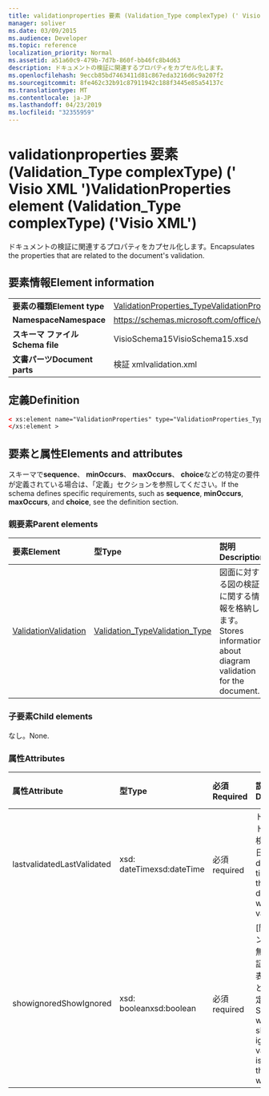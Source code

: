 ```yaml
---
title: validationproperties 要素 (Validation_Type complexType) (' Visio XML ')
manager: soliver
ms.date: 03/09/2015
ms.audience: Developer
ms.topic: reference
localization_priority: Normal
ms.assetid: a51a60c9-479b-7d7b-860f-bb46fc8b4d63
description: ドキュメントの検証に関連するプロパティをカプセル化します。
ms.openlocfilehash: 9eccb85bd7463411d81c867eda3216d6c9a207f2
ms.sourcegitcommit: 8fe462c32b91c87911942c188f3445e85a54137c
ms.translationtype: MT
ms.contentlocale: ja-JP
ms.lasthandoff: 04/23/2019
ms.locfileid: "32355959"
---
```

# <a name="validationproperties-element-validationtype-complextype-visio-xml"></a><span data-ttu-id="1b4c6-103">validationproperties 要素 (Validation_Type complexType) (' Visio XML ')</span><span class="sxs-lookup"><span data-stu-id="1b4c6-103">ValidationProperties element (Validation_Type complexType) ('Visio XML')</span></span>

<span data-ttu-id="1b4c6-104">ドキュメントの検証に関連するプロパティをカプセル化します。</span><span class="sxs-lookup"><span data-stu-id="1b4c6-104">Encapsulates the properties that are related to the document's validation.</span></span>
  
## <a name="element-information"></a><span data-ttu-id="1b4c6-105">要素情報</span><span class="sxs-lookup"><span data-stu-id="1b4c6-105">Element information</span></span>

|||
|:-----|:-----|
|<span data-ttu-id="1b4c6-106">**要素の種類**</span><span class="sxs-lookup"><span data-stu-id="1b4c6-106">**Element type**</span></span> <br/> |[<span data-ttu-id="1b4c6-107">ValidationProperties_Type</span><span class="sxs-lookup"><span data-stu-id="1b4c6-107">ValidationProperties_Type</span></span>](validationproperties_type-complextypevisio-xml.md) <br/> |
|<span data-ttu-id="1b4c6-108">**Namespace**</span><span class="sxs-lookup"><span data-stu-id="1b4c6-108">**Namespace**</span></span> <br/> |https://schemas.microsoft.com/office/visio/2012/main  <br/> |
|<span data-ttu-id="1b4c6-109">**スキーマ ファイル**</span><span class="sxs-lookup"><span data-stu-id="1b4c6-109">**Schema file**</span></span> <br/> |<span data-ttu-id="1b4c6-110">VisioSchema15</span><span class="sxs-lookup"><span data-stu-id="1b4c6-110">VisioSchema15.xsd</span></span>  <br/> |
|<span data-ttu-id="1b4c6-111">**文書パーツ**</span><span class="sxs-lookup"><span data-stu-id="1b4c6-111">**Document parts**</span></span> <br/> |<span data-ttu-id="1b4c6-112">検証 xml</span><span class="sxs-lookup"><span data-stu-id="1b4c6-112">validation.xml</span></span>  <br/> |
   
## <a name="definition"></a><span data-ttu-id="1b4c6-113">定義</span><span class="sxs-lookup"><span data-stu-id="1b4c6-113">Definition</span></span>

```XML
< xs:element name="ValidationProperties" type="ValidationProperties_Type" minOccurs="0" maxOccurs="1" >
</xs:element >
```

## <a name="elements-and-attributes"></a><span data-ttu-id="1b4c6-114">要素と属性</span><span class="sxs-lookup"><span data-stu-id="1b4c6-114">Elements and attributes</span></span>

<span data-ttu-id="1b4c6-115">スキーマで**sequence**、 **minOccurs**、 **maxOccurs**、 **choice**などの特定の要件が定義されている場合は、「定義」セクションを参照してください。</span><span class="sxs-lookup"><span data-stu-id="1b4c6-115">If the schema defines specific requirements, such as **sequence**, **minOccurs**, **maxOccurs**, and **choice**, see the definition section.</span></span> 
  
### <a name="parent-elements"></a><span data-ttu-id="1b4c6-116">親要素</span><span class="sxs-lookup"><span data-stu-id="1b4c6-116">Parent elements</span></span>

|<span data-ttu-id="1b4c6-117">**要素**</span><span class="sxs-lookup"><span data-stu-id="1b4c6-117">**Element**</span></span>|<span data-ttu-id="1b4c6-118">**型**</span><span class="sxs-lookup"><span data-stu-id="1b4c6-118">**Type**</span></span>|<span data-ttu-id="1b4c6-119">**説明**</span><span class="sxs-lookup"><span data-stu-id="1b4c6-119">**Description**</span></span>|
|:-----|:-----|:-----|
|[<span data-ttu-id="1b4c6-120">Validation</span><span class="sxs-lookup"><span data-stu-id="1b4c6-120">Validation</span></span>](validation-elementvisio-xml.md) <br/> |[<span data-ttu-id="1b4c6-121">Validation_Type</span><span class="sxs-lookup"><span data-stu-id="1b4c6-121">Validation_Type</span></span>](validation_type-complextypevisio-xml.md) <br/> |<span data-ttu-id="1b4c6-122">図面に対する図の検証に関する情報を格納します。</span><span class="sxs-lookup"><span data-stu-id="1b4c6-122">Stores information about diagram validation for the document.</span></span>  <br/> |
   
### <a name="child-elements"></a><span data-ttu-id="1b4c6-123">子要素</span><span class="sxs-lookup"><span data-stu-id="1b4c6-123">Child elements</span></span>

<span data-ttu-id="1b4c6-124">なし。</span><span class="sxs-lookup"><span data-stu-id="1b4c6-124">None.</span></span>
  
### <a name="attributes"></a><span data-ttu-id="1b4c6-125">属性</span><span class="sxs-lookup"><span data-stu-id="1b4c6-125">Attributes</span></span>

|<span data-ttu-id="1b4c6-126">**属性**</span><span class="sxs-lookup"><span data-stu-id="1b4c6-126">**Attribute**</span></span>|<span data-ttu-id="1b4c6-127">**型**</span><span class="sxs-lookup"><span data-stu-id="1b4c6-127">**Type**</span></span>|<span data-ttu-id="1b4c6-128">**必須**</span><span class="sxs-lookup"><span data-stu-id="1b4c6-128">**Required**</span></span>|<span data-ttu-id="1b4c6-129">**説明**</span><span class="sxs-lookup"><span data-stu-id="1b4c6-129">**Description**</span></span>|<span data-ttu-id="1b4c6-130">**可能な値**</span><span class="sxs-lookup"><span data-stu-id="1b4c6-130">**Possible values**</span></span>|
|:-----|:-----|:-----|:-----|:-----|
|<span data-ttu-id="1b4c6-131">lastvalidated</span><span class="sxs-lookup"><span data-stu-id="1b4c6-131">LastValidated</span></span>  <br/> |<span data-ttu-id="1b4c6-132">xsd: dateTime</span><span class="sxs-lookup"><span data-stu-id="1b4c6-132">xsd:dateTime</span></span>  <br/> |<span data-ttu-id="1b4c6-133">必須</span><span class="sxs-lookup"><span data-stu-id="1b4c6-133">required</span></span>  <br/> |<span data-ttu-id="1b4c6-134">ドキュメントが最後に検証された日時。</span><span class="sxs-lookup"><span data-stu-id="1b4c6-134">The date and time that the document was last validated.</span></span>  <br/> |<span data-ttu-id="1b4c6-135">xsd: dateTime 型の値。</span><span class="sxs-lookup"><span data-stu-id="1b4c6-135">Values of the xsd:dateTime type.</span></span>  <br/> |
|<span data-ttu-id="1b4c6-136">showignored</span><span class="sxs-lookup"><span data-stu-id="1b4c6-136">ShowIgnored</span></span>  <br/> |<span data-ttu-id="1b4c6-137">xsd: boolean</span><span class="sxs-lookup"><span data-stu-id="1b4c6-137">xsd:boolean</span></span>  <br/> |<span data-ttu-id="1b4c6-138">必須</span><span class="sxs-lookup"><span data-stu-id="1b4c6-138">required</span></span>  <br/> |<span data-ttu-id="1b4c6-139">[問題] ウィンドウに、無視する検証の問題を表示するかどうかを指定します。</span><span class="sxs-lookup"><span data-stu-id="1b4c6-139">Specifies whether to show ignored validation issues in the Issues window.</span></span>  <br/> |<span data-ttu-id="1b4c6-140">xsd: boolean 型の値。</span><span class="sxs-lookup"><span data-stu-id="1b4c6-140">Values of the xsd:boolean type.</span></span>  <br/> |
   

